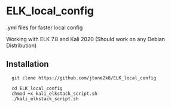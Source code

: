 # ELK_local_config
.yml files for faster local config

Working with ELK 7.8 and Kali 2020 (Should work on any Debian Distribution)

## Installation
```
  git clone https://github.com/jtone2k8/ELK_local_config
  
  cd ELK_local_config
  chmod +x kali_elkstack_script.sh
  ./kali_elkstack_script.sh
```
